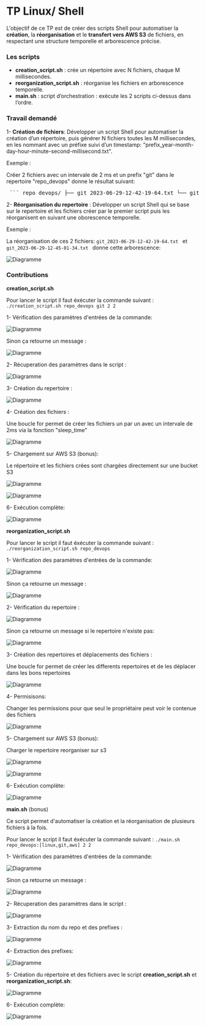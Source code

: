 # TP Linux/ Shell


L'objectif de ce TP est de créer des scripts Shell pour automatiser la **création**, la **réorganisation** et le **transfert vers AWS S3** de fichiers, en respectant une structure temporelle et arborescence précise.

### Les scripts

- **creation_script.sh** : crée un répertoire avec N fichiers, chaque M millisecondes.
- **reorganization_script.sh** : réorganise les fichiers en arborescence temporelle.
- **main.sh** : script d’orchestration : exécute les 2 scripts ci-dessus dans l’ordre.


### Travail demandé

 1- **Création de fichiers**: Développer un script Shell pour automatiser la création d’un répertoire, puis générer N fichiers toutes les M millisecondes, en les nommant avec un préfixe suivi d’un timestamp: "prefix_year-month-day-hour-minute-second-millisecond.txt".

 Exemple : 
 
 Créer 2 fichiers avec un intervale de 2 ms et un prefix "git" dans le repertoire "repo_devops" donne le résultat suivant:
 
 <pre> ``` repo_devops/ ├── git_2023-06-29-12-42-19-64.txt └── git_2023-06-29-12-45-01-34.txt ``` </pre>

 2- **Réorganisation du repertoire** : Développer un script Shell qui se base sur le repertoire et les fichiers créer par le premier script puis les réorganisent en suivant une oborescence temporelle.

 Exemple : 
 
 La réorganisation de ces 2 fichiers:  `git_2023-06-29-12-42-19-64.txt ` et  `git_2023-06-29-12-45-01-34.txt ` donne cette arborescence:

 ![Diagramme](images/arborescence.png)


### Contributions

**creation_script.sh**

Pour lancer le script il faut éxécuter la commande suivant : ```./creation_script.sh repo_devops git 2 2```

1- Vérification des paramètres  d'entrées de la commande:

 ![Diagramme](images/check.png)

 Sinon ça retourne un message :

 ![Diagramme](images/log_1.png)

 2- Récuperation des paramètres dans le script :

 ![Diagramme](images/params.png)

 3- Création du repertoire :

 ![Diagramme](images/repo.png)

  4- Création des fichiers :

  Une boucle for permet de créer les fichiers un par un avec un intervale de 2ms via la fonction "sleep_time"

 ![Diagramme](images/file_1.png)

 5- Chargement sur AWS S3 (bonus):

 Le répertoire et les fichiers crées sont chargées directement sur une bucket S3

 ![Diagramme](images/aws_1.png)

 ![Diagramme](images/aws_2.png)

 6- Exécution complète:

 ![Diagramme](images/execut_1.png)

 **reorganization_script.sh**

 Pour lancer le script il faut éxécuter la commande suivant : ```./reorganization_script.sh repo_devops```

 1- Vérification des paramètres  d'entrées de la commande:

 ![Diagramme](images/check_2.png)

 Sinon ça retourne un message :

 ![Diagramme](images/log_2.png)

 2- Vérification du repertoire :

 ![Diagramme](images/check_3.png)

 Sinon ça retourne un message si le repertoire n'existe pas:

 ![Diagramme](images/log_3.png)

 3- Création des repertoires et déplacements des fichiers :

  Une boucle for permet de créer les differents repertoires et de les déplacer dans les bons repertoires

 ![Diagramme](images/file_2.png)

 4- Permisisons:

 Changer les permissions pour que seul le propriétaire peut voir le contenue des fichiers

 ![Diagramme](images/permission.png)

  5- Chargement sur AWS S3 (bonus):

 Charger le repertoire reorganiser sur s3

 ![Diagramme](images/aws_3.png)

 ![Diagramme](images/aws_4.png)

  6- Exécution complète:

 ![Diagramme](images/execut_2.png)

 **main.sh** (bonus)

 Ce script permet d'automatiser la création et la réorganisation de plusieurs fichiers à la fois.

  Pour lancer le script il faut éxécuter la commande suivant : ```./main.sh repo_devops:[linux,git,aws] 2 2```

 1- Vérification des paramètres  d'entrées de la commande:

 ![Diagramme](images/check_4.png)

 Sinon ça retourne un message :

 ![Diagramme](images/log_4.png)

 2- Récuperation des paramètres dans le script :

 ![Diagramme](images/params_2.png)

 3- Extraction du nom du repo et des prefixes :

 ![Diagramme](images/repo_2.png)

 4- Extraction des prefixes:

 ![Diagramme](images/prefix.png)

 5- Création du répertoire et des fichiers avec le script **creation_script.sh** et **reorganization_script.sh**:

 ![Diagramme](images/script.png)

  6- Exécution complète:

 ![Diagramme](images/execut_3.png)
